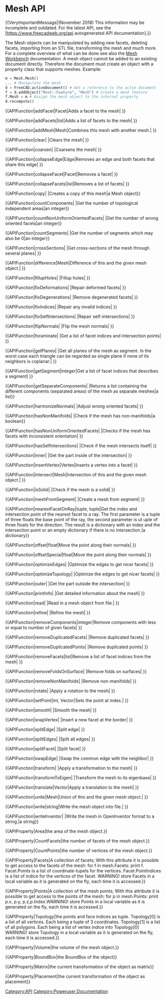 # Mesh API

 


{{VeryImportantMessage|(November 2018) This information may be incomplete and outdated. For the latest API, see the [https://www.freecadweb.org/api autogenerated API documentation].}}

The Mesh objects can be manipulated by adding new facets, deleting facets, importing from an STL file, transforming the mesh and much more. For a complete overview of what can be done see also the [Mesh Workbench](Mesh_Workbench.md) documentation. A mesh object cannot be added to an existing document directly. Therefore the document must create an object with a property class that supports meshes. Example:


```python
m = Mesh.Mesh()
... # Manipulate the mesh
d = FreeCAD.activeDocument() # Get a reference to the actie document
f = d.addObject("Mesh::Feature", "Mesh") # Create a mesh feature
f.Mesh = m # Assign the mesh object to the internal property
d.recompute()
```


{{APIFunction|addFacet|Facet|Adds a facet to the mesh| }}


{{APIFunction|addFacets|list|Adds a list of facets to the mesh| }}


{{APIFunction|addMesh|Mesh|Combines this mesh with another mesh.| }}


{{APIFunction|clear| |Clears the mesh| }}


{{APIFunction|coarsen| |Coarsens the mesh| }}


{{APIFunction|collapseEdge|Edge|Removes an edge and both facets that share this edge| }}


{{APIFunction|collapseFacet|Facet|Removes a facet| }}


{{APIFunction|collapseFacets|list|Removes a list of facets| }}


{{APIFunction|copy| |Creates a copy of this mesh|a Mesh object}}


{{APIFunction|countComponents| |Get the number of topological independent areas|an integer}}


{{APIFunction|countNonUniformOrientedFacets| |Get the number of wrong oriented facets|an integer}}


{{APIFunction|countSegments| |Get the number of segments which may also be 0|an integer}}


{{APIFunction|crossSections| |Get cross-sections of the mesh through several planes| }}


{{APIFunction|difference|Mesh|Difference of this and the given mesh object.| }}


{{APIFunction|fillupHoles| |Fillup holes| }}


{{APIFunction|fixDeformations| |Repair deformed facets| }}


{{APIFunction|fixDegenerations| |Remove degenerated facets| }}


{{APIFunction|fixIndices| |Repair any invalid indices| }}


{{APIFunction|fixSelfIntersections| |Repair self-intersections| }}


{{APIFunction|flipNormals| |Flip the mesh normals| }}


{{APIFunction|foraminate| |Get a list of facet indices and intersection points| }}


{{APIFunction|getPlanes| |Get all planes of the mesh as segment. In the worst case each triangle can be regarded as single plane if none of its neighbors is coplanar.| }}


{{APIFunction|getSegment|integer|Get a list of facet indices that describes a segment| }}


{{APIFunction|getSeparateComponents| |Returns a list containing the different components (separated areas) of the mesh as separate meshes|a list}}


{{APIFunction|harmonizeNormals| |Adjust wrong oriented facets| }}


{{APIFunction|hasNonManifolds| |Check if the mesh has non-manifolds|a boolean}}


{{APIFunction|hasNonUniformOrientedFacets| |Checks if the mesh has facets with inconsistent orientation| }}


{{APIFunction|hasSelfIntersections| |Check if the mesh intersects itself| }}


{{APIFunction|inner| |Get the part inside of the intersection| }}


{{APIFunction|insertVertex|Vertex|Inserts a vertex into a facet| }}


{{APIFunction|intersect|Mesh|Intersection of this and the given mesh object.| }}


{{APIFunction|isSolid| |Check if the mesh is a solid| }}


{{APIFunction|meshFromSegment| |Create a mesh from segment| }}


{{APIFunction|nearestFacetOnRay|tuple, tuple|Get the index and intersection point of the nearest facet to a ray. The first parameter is a tuple of three floats the base point of the ray, the second parameter is ut uple of three floats for the direction. The result is a dictionary with an index and the intersection point or an empty dictionary if there is no intersection.|a dictionary}}


{{APIFunction|offset|float|Move the point along their normals| }}


{{APIFunction|offsetSpecial|float|Move the point along their normals| }}


{{APIFunction|optimizeEdges| |Optimize the edges to get nicer facets| }}


{{APIFunction|optimizeTopology| |Optimize the edges to get nicer facets| }}


{{APIFunction|outer| |Get the part outside the intersection| }}


{{APIFunction|printInfo| |Get detailed information about the mesh| }}


{{APIFunction|read| |Read in a mesh object from file.| }}


{{APIFunction|refine| |Refine the mesh| }}


{{APIFunction|removeComponents|integer|Remove components with less or equal to number of given facets| }}


{{APIFunction|removeDuplicatedFacets| |Remove duplicated facets| }}


{{APIFunction|removeDuplicatedPoints| |Remove duplicated points| }}


{{APIFunction|removeFacets|list|Remove a list of facet indices from the mesh| }}


{{APIFunction|removeFoldsOnSurface| |Remove folds on surfaces| }}


{{APIFunction|removeNonManifolds| |Remove non-manifolds| }}


{{APIFunction|rotate| |Apply a rotation to the mesh| }}


{{APIFunction|setPoint|int, Vector|Sets the point at index.| }}


{{APIFunction|smooth| |Smooth the mesh| }}


{{APIFunction|snapVertex| |Insert a new facet at the border| }}


{{APIFunction|splitEdge| |Split edge| }}


{{APIFunction|splitEdges| |Split all edges| }}


{{APIFunction|splitFacet| |Split facet| }}


{{APIFunction|swapEdge| |Swap the common edge with the neighbor| }}


{{APIFunction|transform| |Apply a transformation to the mesh| }}


{{APIFunction|transformToEigen| |Transform the mesh to its eigenbase| }}


{{APIFunction|translate|Vector|Apply a translation to the mesh| }}


{{APIFunction|unite|Mesh|Union of this and the given mesh object.| }}


{{APIFunction|write|string|Write the mesh object into file.| }}


{{APIFunction|writeInventor| |Write the mesh in OpenInventor format to a string.|a string}}


{{APIProperty|Area|the area of the mesh object.}}


{{APIProperty|CountFacets|the number of facets of the mesh object.}}


{{APIProperty|CountPoints|the number of vertices of the mesh object.}}


{{APIProperty|Facets|A collection of facets; With this attribute it is possible to get access to the facets of the mesh: for f in mesh.Facets: print f. Facet.Points is a list of coordinate-tupels for the vertices. Facet.PointIndices is a list of indice for the vertices of the facet. WARNING! store Facets in a local variable as it is generated on the fly, each time it is accessed.}}


{{APIProperty|Points|A collection of the mesh points; With this attribute it is possible to get access to the points of the mesh: for p in mesh.Points: print p.x, p.y, p.z,p.Index.WARNING! store Points in a local variable as it is generated on the fly, each time it is accessed.}}


{{APIProperty|Topology|the points and face indices as tuple. Topology[0] is a list of all vertices. Each being a tuple of 3 coordinates. Topology[1] is a list of all polygons. Each being a list of vertex indice into Topology[0] WARNING! store Topology in a local variable as it is generated on the fly, each time it is accessed.}}


{{APIProperty|Volume|the volume of the mesh object.}}


{{APIProperty|BoundBox|the BoundBox of the object}}


{{APIProperty|Matrix|the current transformation of the object as matrix}}


{{APIProperty|Placement|the current transformation of the object as placement}}

  

[Category:API](Category:API.md) [Category:Poweruser Documentation](Category:Poweruser_Documentation.md)

